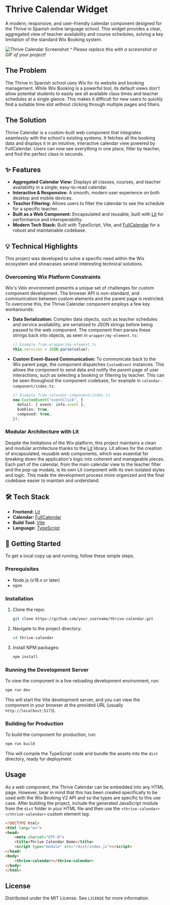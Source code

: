 # Thrive Calendar Widget

A modern, responsive, and user-friendly calendar component designed for the Thrive in Spanish online language school. This widget provides a clear, aggregated view of teacher availability and course schedules, solving a key limitation of the standard Wix Booking system.

![Thrive Calendar Screenshot](httpss://via.placeholder.com/800x400.png?text=Your+Screenshot+Here)
*^ Please replace this with a screenshot or GIF of your project!*

## The Problem

The Thrive in Spanish school uses Wix for its website and booking management. While Wix Booking is a powerful tool, its default views don't allow potential students to easily see all available class times and teacher schedules at a single glance. This makes it difficult for new users to quickly find a suitable time slot without clicking through multiple pages and filters.

## The Solution

Thrive Calendar is a custom-built web component that integrates seamlessly with the school's existing systems. It fetches all the booking data and displays it in an intuitive, interactive calendar view powered by FullCalendar. Users can now see everything in one place, filter by teacher, and find the perfect class in seconds.

## ✨ Features

- **Aggregated Calendar View:** Displays all classes, courses, and teacher availability in a single, easy-to-read calendar.
- **Interactive & Responsive:** A smooth, modern user experience on both desktop and mobile devices.
- **Teacher Filtering:** Allows users to filter the calendar to see the schedule for a specific teacher.
- **Built as a Web Component:** Encapsulated and reusable, built with [Lit](https://lit.dev) for performance and interoperability.
- **Modern Tech Stack:** Built with TypeScript, Vite, and [FullCalendar](https://fullcalendar.io) for a robust and maintainable codebase.

## 💡 Technical Highlights

This project was developed to solve a specific need within the Wix ecosystem and showcases several interesting technical solutions.

### Overcoming Wix Platform Constraints

Wix's Velo environment presents a unique set of challenges for custom component development. The browser API is non-standard, and communication between custom elements and the parent page is restricted. To overcome this, the Thrive Calendar component employs a few key workarounds:

- **Data Serialization:** Complex data objects, such as teacher schedules and service availability, are serialized to JSON strings before being passed to the web component. The component then parses these strings back into objects, as seen in `wrapper/my-element.ts`:

  ```typescript
  // Example from wrapper/my-element.ts
  this.services = JSON.parse(value);
  ```

- **Custom Event-Based Communication:** To communicate back to the Wix parent page, the component dispatches `CustomEvent` instances. This allows the component to send data and notify the parent page of user interactions, such as selecting a booking or filtering by teacher. This can be seen throughout the component codebase, for example in `calendar-component/index.ts`:

  ```typescript
  // Example from calendar-component/index.ts
  new CustomEvent("eventClick", {
    detail: { event: info.event },
    bubbles: true,
    composed: true,
  });
  ```

### Modular Architecture with Lit

Despite the limitations of the Wix platform, this project maintains a clean and modular architecture thanks to the [Lit](https://lit.dev) library. Lit allows for the creation of encapsulated, reusable web components, which was essential for breaking down the application's logic into coherent and manageable pieces. Each part of the calendar, from the main calendar view to the teacher filter and the pop-up modals, is its own Lit component with its own isolated styles and logic. This made the development process more organized and the final codebase easier to maintain and understand.

## 🛠️ Tech Stack

- **Frontend:** [Lit](https://lit.dev)
- **Calendar:** [FullCalendar](https://fullcalendar.io)
- **Build Tool:** [Vite](https://vitejs.dev)
- **Language:** [TypeScript](https://www.typescriptlang.org)

## 🚀 Getting Started

To get a local copy up and running, follow these simple steps.

### Prerequisites

- Node.js (v18.x or later)
- npm

### Installation

1. Clone the repo:
   ```sh
   git clone https://github.com/your_username/thrive-calendar.git
   ```
2. Navigate to the project directory:
   ```sh
   cd thrive-calendar
   ```
3. Install NPM packages:
   ```sh
   npm install
   ```

### Running the Development Server

To view the component in a live-reloading development environment, run:

```sh
npm run dev
```
This will start the Vite development server, and you can view the component in your browser at the provided URL (usually `http://localhost:5173`).

### Building for Production

To build the component for production, run:

```sh
npm run build
```
This will compile the TypeScript code and bundle the assets into the `dist` directory, ready for deployment.

## Usage

As a web component, the Thrive Calendar can be embedded into any HTML page. However, bear in mind that this has been created specifically to be used with the Wix Booking V2 API and so the types are specific to this use case. After building the project, include the generated JavaScript module from the `dist` folder in your HTML file and then use the `<thrive-calendar></thrive-calendar>` custom element tag.

```html
<!DOCTYPE html>
<html lang="en">
<head>
    <meta charset="UTF-8">
    <title>Thrive Calendar Demo</title>
    <script type="module" src="/dist/index.js"></script>
</head>
<body>
    <thrive-calendar></thrive-calendar>
</body>
</html>
```

## License

Distributed under the MIT License. See `LICENSE` for more information.
